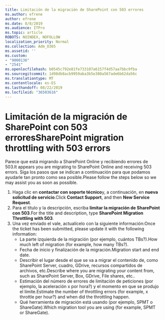 ```yaml
---
title: Limitación de la migración de SharePoint con 503 errores
ms.author: efrene
author: efrene
ms.date: 8/8/2019
ms.audience: ITPro
ms.topic: article
ROBOTS: NOINDEX, NOFOLLOW
localization_priority: Normal
ms.collection: Adm_O365
ms.assetid: ''
ms.custom:
- "9000136"
- "2541"
ms.openlocfilehash: b0545c792e81fe733107a6157f4d57aa7bbc9fba
ms.sourcegitcommit: 1d98db8acb9959aba3b5e308a567ade6b62da56c
ms.translationtype: MT
ms.contentlocale: es-ES
ms.lasthandoff: 08/22/2019
ms.locfileid: "36503616"
---
```

# <a name="sharepoint-migration-throttling-with-503-errors"></a><span data-ttu-id="6bd37-102">Limitación de la migración de SharePoint con 503 errores</span><span class="sxs-lookup"><span data-stu-id="6bd37-102">SharePoint migration throttling with 503 errors</span></span>

<span data-ttu-id="6bd37-103">Parece que está migrando a SharePoint Online y recibiendo errores de 503.</span><span class="sxs-lookup"><span data-stu-id="6bd37-103">It appears you are migrating to SharePoint Online and receiving 503 errors.</span></span> <span data-ttu-id="6bd37-104">Siga los pasos que se indican a continuación para que podamos ayudarle tan pronto como sea posible.</span><span class="sxs-lookup"><span data-stu-id="6bd37-104">Please follow the steps below so we may assist you as soon as possible.</span></span> 

1. <span data-ttu-id="6bd37-105">Haga clic en **contactar con soporte técnico**y, a continuación, en **nueva solicitud de servicio**.</span><span class="sxs-lookup"><span data-stu-id="6bd37-105">Click **Contact Support**, and then **New Service Request**.</span></span>
2. <span data-ttu-id="6bd37-106">Para el título y la descripción, escriba **limitar la migración de SharePoint con 503**.</span><span class="sxs-lookup"><span data-stu-id="6bd37-106">For the title and description, type **SharePoint Migration Throttling with 503**.</span></span>
3. <span data-ttu-id="6bd37-107">Una vez enviado el vale, actualícelo con la siguiente información:</span><span class="sxs-lookup"><span data-stu-id="6bd37-107">Once the ticket has been submitted, please update it with the following information:</span></span>
    - <span data-ttu-id="6bd37-108">La parte izquierda de la migración (por ejemplo, cuántos TBs?).</span><span class="sxs-lookup"><span data-stu-id="6bd37-108">How much left of migration (for example, how many TBs?).</span></span>
    - <span data-ttu-id="6bd37-109">Fecha de inicio y finalización de la migración.</span><span class="sxs-lookup"><span data-stu-id="6bd37-109">Migration start and end date.</span></span>
    - <span data-ttu-id="6bd37-110">Describir el lugar desde el que se va a migrar el contenido de, como SharePoint Server, cuadro, GDrive, recursos compartidos de archivos, etc.</span><span class="sxs-lookup"><span data-stu-id="6bd37-110">Describe where you are migrating your content from, such as SharePoint Server, Box, GDrive, File shares, etc..</span></span>
    - <span data-ttu-id="6bd37-111">Estimación del número de errores de limitación de peticiones (por ejemplo, la aceleración x por hora?) y el momento en que se produjo el límite.</span><span class="sxs-lookup"><span data-stu-id="6bd37-111">Estimate the number of throttling errors (for example, x throttle per hour?) and when did the throttling happen.</span></span>
    - <span data-ttu-id="6bd37-112">Qué herramienta de migración está usando (por ejemplo, SPMT o ShareGate).</span><span class="sxs-lookup"><span data-stu-id="6bd37-112">Which migration tool you are using (for example, SPMT or ShareGate).</span></span>


